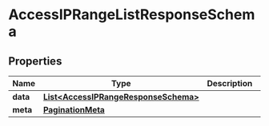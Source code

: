 

# AccessIPRangeListResponseSchema


## Properties

Name | Type | Description | Notes
------------ | ------------- | ------------- | -------------
**data** | [**List&lt;AccessIPRangeResponseSchema&gt;**](AccessIPRangeResponseSchema.md) |  | 
**meta** | [**PaginationMeta**](PaginationMeta.md) |  | 



